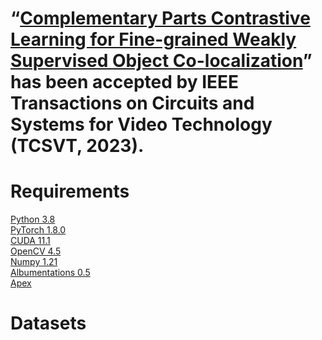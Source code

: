 # “[Complementary Parts Contrastive Learning for Fine-grained Weakly Supervised Object Co-localization](https://ieeexplore.ieee.org/document/10098208)” has been accepted by IEEE Transactions on Circuits and Systems for Video Technology (TCSVT, 2023).
# Requirements
[Python 3.8](https://www.python.org/) <br>
[PyTorch 1.8.0](https://pytorch.org/) <br>
[CUDA 11.1](https://developer.nvidia.com/cuda-downloads) <br>
[OpenCV 4.5](https://opencv.org/) <br>
[Numpy 1.21](https://numpy.org/) <br>
[Albumentations 0.5](https://github.com/albumentations-team/albumentations) <br>
[Apex](https://github.com/NVIDIA/apex)

# Datasets
